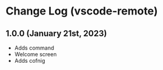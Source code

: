 # Change Log (vscode-remote)

## 1.0.0 (January 21st, 2023)

* Adds command
* Welcome screen
* Adds cofnig


